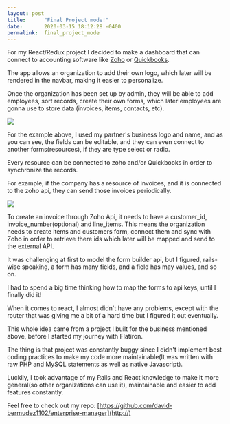 ```yaml
---
layout: post
title:      "Final Project mode!"
date:       2020-03-15 18:12:28 -0400
permalink:  final_project_mode
---
```



For my React/Redux project I decided to make a dashboard that can connect to accounting software like [Zoho](https://www.zoho.com/books/) or [Quickbooks](https://quickbooks.intuit.com/).

The app allows an organization to add their own logo, which later will be rendered in the navbar, making it easier to personalize.

Once the organization has been set up by admin, they will be able to add employees, sort records, create their own forms, which later employees are gonna use to store data (invoices, items, contacts, etc).

![](https://i.imgur.com/bgk8dmIl.pnghttp://)

For the example above, I used my partner's business logo and name, and as you can see, the fields can be editable, and they can even connect to another forms(resources), if they are type select or radio.

Every resource can be connected to zoho and/or Quickbooks in order to synchronize the records. 

For example, if the company has a resource of invoices, and it is connected to the zoho api, they can send those invoices periodically.

![](https://i.imgur.com/ErUPknOl.pnghttp://) 

To create an invoice through Zoho Api, it needs to have a customer_id, invoice_number(optional) and line_items. This means the organization needs to create items and customers form, connect them and sync with Zoho in order to retrieve there ids which later will be mapped and send to the external API.

It was challenging at first to model the form builder api, but I figured, rails-wise speaking, a form has many fields, and a field has may values, and so on. 

I had to spend a big time thinking how to map the forms to api keys, until I finally did it!

When it comes to react, I almost didn't have any problems, except with the router that was giving me a bit of a hard time but I figured it out eventually.

This whole idea came from a project I built for the business mentioned above, before I started my journey with Flatiron.

The thing is that project was constantly buggy since I didn't implement best coding practices to make my code more maintainable(It was written with raw PHP and MySQL statements as well as native Javascript).

Luckily, I took advantage of my Rails and React knowledge to make it more general(so other organizations can use it), maintainable and easier to add features constantly. 

Feel free to check out my repo: [https://github.com/david-bermudez1102/enterprise-manager](http://)


